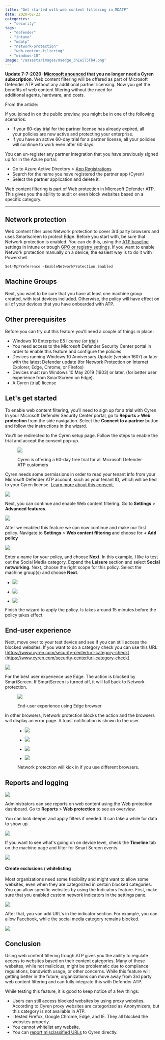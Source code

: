 ```yaml
---
title: "Get started with web content filtering in MDATP"
date: 2020-02-23
categories: 
  - "security"
tags: 
  - "defender"
  - "intune"
  - "mdatp"
  - "network-protection"
  - "web-content-filtering"
  - "windows-10"
image: "/assests/images/msedge_3hIwil5Tb4.png"
---
```


**Update 7-7-2020: [Microsoft anounced](https://techcommunity.microsoft.com/t5/microsoft-defender-atp/an-update-on-web-content-filtering/ba-p/1505445#.XwNfwYSQZOc.linkedin) that you no longer need a Cyren subscription.** Web content filtering will be offered as part of Microsoft Defender ATP without any additional partner licensing. Now you get the benefits of web content filtering without the need for additional agents, hardware, and costs.  

From the article:

If you joined in on the public preview, you might be in one of the following scenarios: 

- If your 60-day trial for the partner license has already expired, all your policies are now active and protecting your enterprise.  
- If you have an active 60-day trial for a partner license, all your policies will continue to work even after 60 days.  

You can un-register any partner integration that you have previously signed up for in the Azure portal: 

- Go to Azure Active Directory > [App Registrations](https://portal.azure.com/#blade/Microsoft_AAD_IAM/ActiveDirectoryMenuBlade/RegisteredApps) 
- Search for the name you have registered the partner app (Cyren)  
- Select the partner application and delete it. 

Web content filtering is part of Web protection in Microsoft Defender ATP. This gives you the ability to audit or even block websites based on a specific category.

* * *

## Network protection

Web content filter uses Network protection to cover 3rd party browsers and uses Smartscreen to protect Edge. Before you start with, be sure that Network protection is enabled. You can do this, using the [ATP baseline](https://docs.microsoft.com/en-us/intune/protect/security-baseline-settings-defender-atp) settings in Intune or trough [GPO or registry settings](https://docs.microsoft.com/en-us/windows/security/threat-protection/microsoft-defender-atp/enable-network-protection). If you want to enable Network protection manually on a device, the easiest way is to do it with Powershell.

```
Set-MpPreference -EnableNetworkProtection Enabled
```

## Machine Groups

Next, you want to be sure that you have at least one machine group created, with test devices included. Otherwise, the policy will have effect on all of your devices that you have onboarded with ATP.

## Other prerequisites

Before you can try out this feature you'll need a couple of things in place:

- Windows 10 Enterprise E5 license (or [trial](https://www.microsoft.com/microsoft-365/windows/microsoft-defender-atp?ocid=docs-wdatp-main-abovefoldlink&rtc=1))
- You need access to the Microsoft Defender Security Center portal in order to enable this feature and configure the policies
- Devices running Windows 10 Anniversary Update (version 1607) or later with the latest Defender update (for Network Protection on Internet Explorer, Edge, Chrome, or Firefox)
- Devices must run Windows 10 May 2019 (1903) or later. (for better user experience from SmartScreen on Edge).
- A Cyren (trial) license

## Let's get started

To enable web content filtering, you'll need to sign up for a trial with Cyren. In your Microsoft Defender Security Center portal, go to **Reports > Web protection** from the side navigation. Select the **Connect to a partner** button and follow the instructions in the wizard.

You'll be redirected to the Cyren setup page. Follow the steps to enable the trial and accept the consent pop-up.

<figure>

![](/assets/images/image-10.png)

<figcaption>

Cyren is offering a 60-day free trial for all Microsoft Defender ATP customers

</figcaption>

</figure>

Cyren needs some permissions in order to read your tenant info from your Microsoft Defender ATP account, such as your tenant ID, which will be tied to your Cyren license. [Learn more about this consent.](https://docs.microsoft.com/en-us/windows/security/threat-protection/microsoft-defender-atp/web-content-filtering#cyren-permissions)

![](/assets/images/image-11.png)

Next, you can continue and enable Web content filtering. Go to **Settings** > **Advanced features**.

![](/assets/images/msedge_g5dEjEVu1q.png)

After we enabled this feature we can now continue and make our first policy. Navigate to **Settings** \> **Web content filtering** and choose for **\+ Add policy**

![](/assets/images/msedge_36ALa9vIGN.png)

Enter a name for your policy, and choose **Next**. In this example, I like to test out the Social Media category. Expand the **Leisure** section and select **Social networking**. Next, choose the right scope for this policy. Select the machine group(s) and choose **Next**.

- ![](/assets/images/image-12-738x1024.png)
    
- ![](/assets/images/msedge_jbxZBkqkiB-738x1024.png)
    
- ![](/assets/images/msedge_JeADEbM5do-738x1024.png)
    

Finish the wizard to apply the policy. Is takes around 15 minutes before the policy takes effect.

## End-user experience

Next, move over to your test device and see if you can still access the blocked websites. If you want to do a category check you can use this URL: [https://www.cyren.com/security-center/url-category-check](https://www.cyren.com/security-center/url-category-check)

![](/assets/images/image-13.png)

For the best user experience use Edge. The action is blocked by SmartScreen. If SmartScreen is turned off, it will fall back to Network protection.

<figure>

![](/assets/images/mstsc_F2AuGEGU68.png)

<figcaption>

End-user experience using Edge browser

</figcaption>

</figure>

In other browsers, Network protection blocks the action and the browsers will display an error page. A toast notification is shown to the user.

<figure>

- ![](/assets/images/mstsc_fQoZBusag3-1024x524.png)
    
- ![](/assets/images/mstsc_ir9cqvMPOT-1024x532.png)
    
- ![](/assets/images/mstsc_e7KschVqdA-1024x455.png)
    
- ![](/assets/images/mstsc_QVUx4TiZI5-cropped.png)
    

<figcaption>

Network protection will kick in if you use different browsers.

</figcaption>

</figure>

## Reports and logging

![](/assets/images/image-15-575x1024.png)

Administrators can see reports on web content using the Web protection dashboard. Go to **Reports** > **Web protection** to see an overview.

You can look deeper and apply filters if needed. It can take a while for data to show up.

![](/assets/images/image-16.png)

If you want to see what's going on on device level, check the **Timeline** tab on the machine page and filter for Smart Screen events.

![](/assets/images/image-17.png)

#### Create exclusions / whitelisting

Most organizations need some flexibility and might want to allow some websites, even when they are categorized in certain blocked categories. You can allow specific websites by using the Indicators feature. First, make sure that you enabled custom network indicators in the settings pane.

![](/assets/images/561-09-08-2020.png)

After that, you van add URL's in the indicator section. For example, you can allow Facebook, while the social media category remains blocked.

![](/assets/images/image-7.png)

## Conclusion

Using web content filtering trough ATP gives you the ability to regulate access to websites based on their content categories. Many of these websites, while not malicious, might be problematic due to compliance regulations, bandwidth usage, or other concerns. While this feature will getting better in the future, organizations can move away from 3rd party web content filtering and can fully integrate this with Defender ATP.

While testing this feature, it is good to keep notice of a few things:

- Users can still access blocked websites by using proxy websites. According to Cyren proxy websites are categorized as Anonymizers, but this category is not available in ATP.
- I tested Firefox, Google Chrome, Edge, and IE. They all blocked the websites properly.
- You cannot whitelist any website.
- You can [report misclassified URLs](https://www.cyren.com/security-center/url-category-check) to Cyren directly.
